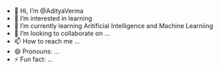 - 👋 Hi, I’m @AdityaVerma
- 👀 I’m interested in learning 
- 🌱 I’m currently learning Aritificial Intelligence and Machine Learniing
- 💞️ I’m looking to collaborate on ...
- 📫 How to reach me ...
- 😄 Pronouns: ...
- ⚡ Fun fact: ...

<!---
AdityaVerma8146/AdityaVerma8146 is a ✨ special ✨ repository because its `README.md` (this file) appears on your GitHub profile.
You can click the Preview link to take a look at your changes.
--->
